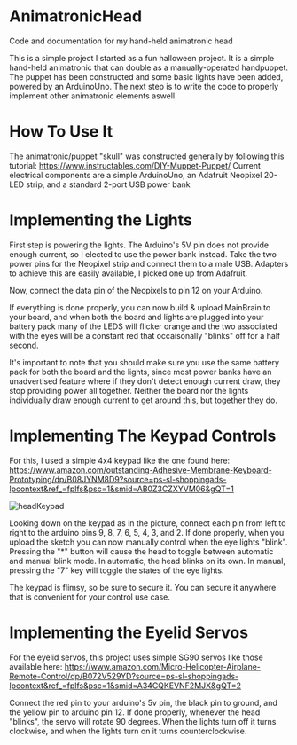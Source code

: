 # AnimatronicHead
Code and documentation for my hand-held animatronic head

This is a simple project I started as a fun halloween project. It is a simple hand-held animatronic that can double as a manually-operated handpuppet.
The puppet has been constructed and some basic lights have been added, powered by an ArduinoUno. The next step is to write the code to properly implement other animatronic elements aswell.


# How To Use It
The animatronic/puppet "skull" was constructed generally by following this tutorial: https://www.instructables.com/DIY-Muppet-Puppet/
Current electrical components are a simple ArduinoUno, an Adafruit Neopixel 20-LED strip, and a standard 2-port USB power bank

# Implementing the Lights
First step is powering the lights. The Arduino's 5V pin does not provide enough current, so I elected to use the power bank instead. Take the two power pins for the Neopixel strip and connect them to a male USB. Adapters to achieve this are easily available, I picked one up from Adafruit.

Now, connect the data pin of the Neopixels to pin 12 on your Arduino.

If everything is done properly, you can now build & upload MainBrain to your board, and when both the board and lights are plugged into your battery pack many of the LEDS will flicker orange and the two associated with the eyes will be a constant red that occaisonally "blinks" off  for a half second.

It's important to note that you should make sure you use the same battery pack for both the board and the lights, since most power banks have an unadvertised feature where if they don't detect enough current draw, they stop providing power all together. Neither the board nor the lights individually draw enough current to get around this, but together they do.

# Implementing The Keypad Controls
For this, I used a simple 4x4 keypad like the one found here: https://www.amazon.com/outstanding-Adhesive-Membrane-Keyboard-Prototyping/dp/B08JYNM8D9?source=ps-sl-shoppingads-lpcontext&ref_=fplfs&psc=1&smid=AB0Z3CZXYVM06&gQT=1

![headKeypad](https://github.com/user-attachments/assets/dd9c4b69-e48c-4950-8fbc-39db1258fe61)


Looking down on the keypad as in the picture, connect each pin from left to right to the arduino pins 9, 8, 7, 6, 5, 4, 3, and 2. If done properly, when you upload the sketch you can now manually control when the eye lights "blink". Pressing the "*" button will cause the head to toggle between automatic and manual blink mode. In automatic, the head blinks on its own. In manual, pressing the "7" key will toggle the states of the eye lights.

The keypad is flimsy, so be sure to secure it. You can secure it anywhere that is convenient for your control use case.

# Implementing the Eyelid Servos
For the eyelid servos, this project uses simple SG90 servos like those available here: https://www.amazon.com/Micro-Helicopter-Airplane-Remote-Control/dp/B072V529YD?source=ps-sl-shoppingads-lpcontext&ref_=fplfs&psc=1&smid=A34CQKEVNF2MJX&gQT=2

Connect the red pin to your arduino's 5v pin, the black pin to ground, and the yellow pin to arduino pin 12. If done properly, whenever the head "blinks", the servo will rotate 90 degrees. When the lights turn off it turns clockwise, and when the lights turn on it turns counterclockwise.
